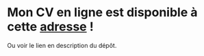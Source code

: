 #  Mon CV en ligne est disponible à cette [adresse](https://icepick4.github.io/cv-en-ligne/) !

Ou voir le lien en description du dépôt.
